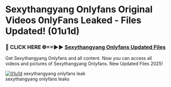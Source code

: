 # Sexythangyang Onlyfans Original Videos 0nlyFans Leaked - Files Updated! (01u1d)

<h3>🔴 CLICK HERE 🌐==►► <a href="https://tinyurl.com/2wckxsce" rel="nofollow">Sexythangyang Onlyfans Updated Files</a></h3>

Get Sexythangyang Onlyfans and all content. Now you can access all videos and pictures of Sexythangyang Onlyfans. New Updated Files 2025!

[![01u1d](https://i.imgur.com/AFduVYN.gif)](https://tinyurl.com/2wckxsce)
sexythangyang onlyfans leak<br>
sexythangyang onlyfans leaks